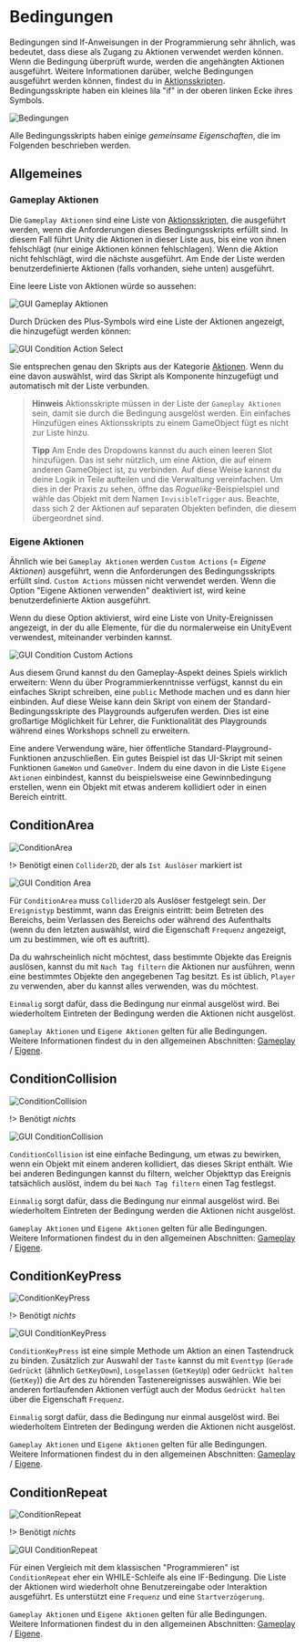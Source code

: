 # Bedingungen

Bedingungen sind If-Anweisungen in der Programmierung sehr ähnlich, was bedeutet, dass diese als Zugang zu Aktionen verwendet werden können. Wenn die Bedingung überprüft wurde, werden die angehängten Aktionen ausgeführt. Weitere Informationen darüber, welche Bedingungen ausgeführt werden können, findest du in [Aktionsskripten](de/components/actions.md). Bedingungsskripte haben ein kleines lila "if" in der oberen linken Ecke ihres Symbols.

![Bedingungen](../../_images/components/conditions/conditions.png)

Alle Bedingungsskripts haben einige _gemeinsame Eigenschaften_, die im Folgenden beschrieben werden.

## Allgemeines

### Gameplay Aktionen

Die `Gameplay Aktionen` sind eine Liste von [Aktionsskripten](de/components/actions.md), die ausgeführt werden, wenn die Anforderungen dieses Bedingungsskripts erfüllt sind. In diesem Fall führt Unity die Aktionen in dieser Liste aus, bis eine von ihnen fehlschlägt (nur einige Aktionen können fehlschlagen). Wenn die Aktion nicht fehlschlägt, wird die nächste ausgeführt. Am Ende der Liste werden benutzerdefinierte Aktionen (falls vorhanden, siehe unten) ausgeführt.

Eine leere Liste von Aktionen würde so aussehen:

![GUI Gameplay Aktionen](../../_images/de/components/conditions/gui-gameplay-actions.jpg)

Durch Drücken des Plus-Symbols wird eine Liste der Aktionen angezeigt, die hinzugefügt werden können:

![GUI Condition Action Select](../../_images/de/components/conditions/gui-condition-action-select.jpg)

Sie entsprechen genau den Skripts aus der Kategorie [Aktionen](de/components/actions.md). Wenn du eine davon auswählst, wird das Skript als Komponente hinzugefügt und automatisch mit der Liste verbunden.

> **Hinweis** Aktionsskripte müssen in der Liste der `Gameplay Aktionen` sein, damit sie durch die Bedingung ausgelöst werden. Ein einfaches Hinzufügen eines Aktionsskripts zu einem GameObject fügt es nicht zur Liste hinzu.
>
> **Tipp** Am Ende des Dropdowns kannst du auch einen leeren Slot hinzufügen. Das ist sehr nützlich, um eine Aktion, die auf einem anderen GameObject ist, zu verbinden. Auf diese Weise kannst du deine Logik in Teile aufteilen und die Verwaltung vereinfachen. Um dies in der Praxis zu sehen, öffne das _Roguelike_-Beispielspiel und wähle das Objekt mit dem Namen `InvisibleTrigger` aus. Beachte, dass sich 2 der Aktionen auf separaten Objekten befinden, die diesem übergeordnet sind.

### Eigene Aktionen

Ähnlich wie bei `Gameplay Aktionen` werden `Custom Actions` (= _Eigene Aktionen_) ausgeführt, wenn die Anforderungen des Bedingungsskripts erfüllt sind. `Custom Actions` müssen nicht verwendet werden. Wenn die Option "Eigene Aktionen verwenden" deaktiviert ist, wird keine benutzerdefinierte Aktion ausgeführt.

Wenn du diese Option aktivierst, wird eine Liste von Unity-Ereignissen angezeigt, in der du alle Elemente, für die du normalerweise ein UnityEvent verwendest, miteinander verbinden kannst.

![GUI Condition Custom Actions](../../_images/de/components/conditions/gui-condition-custom-actions.jpg)

Aus diesem Grund kannst du den Gameplay-Aspekt deines Spiels wirklich erweitern: Wenn du über Programmierkenntnisse verfügst, kannst du ein einfaches Skript schreiben, eine `public` Methode machen und es dann hier einbinden. Auf diese Weise kann dein Skript von einem der Standard-Bedingungsskripte des Playgrounds aufgerufen werden. Dies ist eine großartige Möglichkeit für Lehrer, die Funktionalität des Playgrounds während eines Workshops schnell zu erweitern.

Eine andere Verwendung wäre, hier öffentliche Standard-Playground-Funktionen anzuschließen. Ein gutes Beispiel ist das UI-Skript mit seinen Funktionen `GameWon` und `GameOver`. Indem du eine davon in die Liste `Eigene Aktionen` einbindest, kannst du beispielsweise eine Gewinnbedingung erstellen, wenn ein Objekt mit etwas anderem kollidiert oder in einen Bereich eintritt.

## ConditionArea

![ConditionArea](../../_images/unity/ConditionArea.png)

!> Benötigt einen `Collider2D`, der als `Ist Auslöser` markiert ist

![GUI Condition Area](../../_images/de/components/conditions/gui-condition-area.jpg)

Für `ConditionArea` muss `Collider2D` als Auslöser festgelegt sein. Der `Ereignistyp` bestimmt, wann das Ereignis eintritt: beim Betreten des Bereichs, beim Verlassen des Bereichs oder während des Aufenthalts (wenn du den letzten auswählst, wird die Eigenschaft `Frequenz` angezeigt, um zu bestimmen, wie oft es auftritt).

Da du wahrscheinlich nicht möchtest, dass bestimmte Objekte das Ereignis auslösen, kannst du mit `Nach Tag filtern` die Aktionen nur ausführen, wenn eine bestimmtes Objekte den angegebenen Tag besitzt. Es ist üblich, `Player` zu verwenden, aber du kannst alles verwenden, was du möchtest.

`Einmalig` sorgt dafür, dass die Bedingung nur einmal ausgelöst wird. Bei wiederholtem Eintreten der Bedingung werden die Aktionen nicht ausgelöst.

`Gameplay Aktionen` und `Eigene Aktionen` gelten für alle Bedingungen. Weitere Informationen findest du in den allgemeinen Abschnitten: [Gameplay](#gameplay-aktionen) / [Eigene](#eigene-aktionen).

## ConditionCollision

![ConditionCollision](../../_images/unity/ConditionCollision.png)

!> Benötigt _nichts_

![GUI ConditionCollision](../../_images/de/components/conditions/gui-condition-collision.jpg)

`ConditionCollision` ist eine einfache Bedingung, um etwas zu bewirken, wenn ein Objekt mit einem anderen kollidiert, das dieses Skript enthält. Wie bei anderen Bedingungen kannst du filtern, welcher Objekttyp das Ereignis tatsächlich auslöst, indem du bei `Nach Tag filtern` einen Tag festlegst.

`Einmalig` sorgt dafür, dass die Bedingung nur einmal ausgelöst wird. Bei wiederholtem Eintreten der Bedingung werden die Aktionen nicht ausgelöst.

`Gameplay Aktionen` und `Eigene Aktionen` gelten für alle Bedingungen. Weitere Informationen findest du in den allgemeinen Abschnitten: [Gameplay](#gameplay-aktionen) / [Eigene](#eigene-aktionen).

## ConditionKeyPress

![ConditionKeyPress](../../_images/unity/ConditionKeyPress.png)

!> Benötigt _nichts_

![GUI ConditionKeyPress](../../_images/de/components/conditions/gui-condition-key-press.jpg)

`ConditionKeyPress` ist eine simple Methode um Aktion an einen Tastendruck zu binden. Zusätzlich zur Auswahl der `Taste` kannst du mit `Eventtyp` (`Gerade Gedrückt` (ähnlich `GetKeyDown`), `Losgelassen` (`GetKeyUp`) oder `Gedrückt halten` (`GetKey`)) die Art des zu hörenden Tastenereignisses auswählen. Wie bei anderen fortlaufenden Aktionen verfügt auch der Modus `Gedrückt halten` über die Eigenschaft `Frequenz`.

`Einmalig` sorgt dafür, dass die Bedingung nur einmal ausgelöst wird. Bei wiederholtem Eintreten der Bedingung werden die Aktionen nicht ausgelöst.

`Gameplay Aktionen` und `Eigene Aktionen` gelten für alle Bedingungen. Weitere Informationen findest du in den allgemeinen Abschnitten: [Gameplay](#gameplay-aktionen) / [Eigene](#eigene-aktionen).

## ConditionRepeat

![ConditionRepeat](../../_images/unity/ConditionRepeat.png)

!> Benötigt _nichts_

![GUI ConditionRepeat](../../_images/de/components/conditions/gui-condition-repeat.jpg)

Für einen Vergleich mit dem klassischen "Programmieren" ist `ConditionRepeat` eher ein WHILE-Schleife als eine IF-Bedingung. Die Liste der Aktionen wird wiederholt ohne Benutzereingabe oder Interaktion ausgeführt. Es unterstützt eine `Frequenz` und eine `Startverzögerung`.

`Gameplay Aktionen` und `Eigene Aktionen` gelten für alle Bedingungen. Weitere Informationen findest du in den allgemeinen Abschnitten: [Gameplay](#gameplay-aktionen) / [Eigene](#eigene-aktionen).
